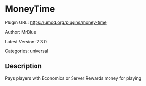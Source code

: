 # MoneyTime

Plugin URL: https://umod.org/plugins/money-time

Author: MrBlue

Latest Version: 2.3.0

Categories: universal

## Description

Pays players with Economics or Server Rewards money for playing

